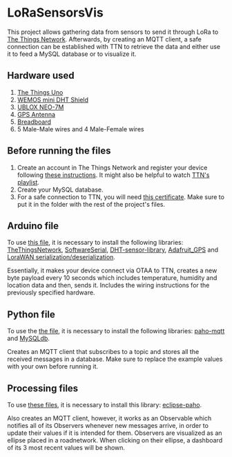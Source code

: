 # LoRaSensorsVis
This project allows gathering data from sensors to send it through LoRa to [The Things Network](https://www.thethingsnetwork.org). Afterwards, by creating an MQTT client, a safe connection can be established with TTN to retrieve the data and either use it to feed a MySQL database or to visualize it.

## **Hardware used**
1. [The Things Uno](https://www.thethingsnetwork.org/docs/devices/uno/)
2. [WEMOS mini DHT Shield](https://hobbycomponents.com/shields/868-wemos-d1-mini-dht-temphum-shield)
3. [UBLOX NEO-7M](https://www.u-blox.com/en/product/neo-7-series)
4. [GPS Antenna](https://www.adafruit.com/product/960)
5. [Breadboard](https://learn.sparkfun.com/tutorials/how-to-use-a-breadboard)
6. 5 Male-Male wires and 4 Male-Female wires

## **Before running the files**
1. Create an account in The Things Network and register your device following [these instructions](https://www.youtube.com/watch?v=28Fh5OF8ev0). It might also be helpful to watch [TTN's playlist](https://www.youtube.com/watch?v=JrNjY-pGuno&list=PLM8eOeiKY7JVwrBYRHxsf9p0VM_dVapXl).
2. Create your MySQL database.
3. For a safe connection to TTN, you will need [this certificate](https://www.thethingsnetwork.org/docs/applications/mqtt/api.html). Make sure to put it in the folder with the rest of the project's files.

## **Arduino file**
To use [this file](https://github.com/JesusGarcia98/LoRaSensorsVis/blob/master/LoRaNode/LoRaNode.ino), it is necessary to install the following libraries: [TheThingsNetwork](https://github.com/TheThingsNetwork/arduino-device-lib), [SoftwareSerial](https://www.robot-r-us.com/e/995-softwareserial.html), [DHT-sensor-library](https://github.com/adafruit/DHT-sensor-library), [Adafruit_GPS](https://github.com/adafruit/Adafruit_GPS) and [LoraWAN serialization/deserialization](https://github.com/thesolarnomad/lora-serialization).

Essentially, it makes your device connect via OTAA to TTN, creates a new byte payload every 10 seconds which includes temperature, humidity and location data and then, sends it. Includes the wiring instructions for the previously specified hardware.

## **Python file**
To use the [the file](https://github.com/JesusGarcia98/LoRaSensorsVis/blob/master/MQTT.py), it is necessary to install the following libraries: [paho-mqtt](https://pypi.org/project/paho-mqtt/) and [MySQLdb](https://stackoverflow.com/questions/25865270/how-to-install-python-mysqldb-module-using-pip). 

Creates an MQTT client that subscribes to a topic and stores all the received messages in a database. Make sure to replace the example values with your own before running it.

## **Processing files**
To use [these files](https://github.com/JesusGarcia98/LoRaSensorsVis/tree/master/SensorsVIZ), it is necessary to install this library: [eclipse-paho](https://www.eclipse.org/paho/downloads.php).

Also creates an MQTT client, however, it works as an Observable which notifies all of its Observers whenever new messages arrive, in order to update their values if it is intended for them. Observers are visualized as an ellipse placed in a roadnetwork. When clicking on their ellipse, a dashboard of its 3 most recent values will be shown.
